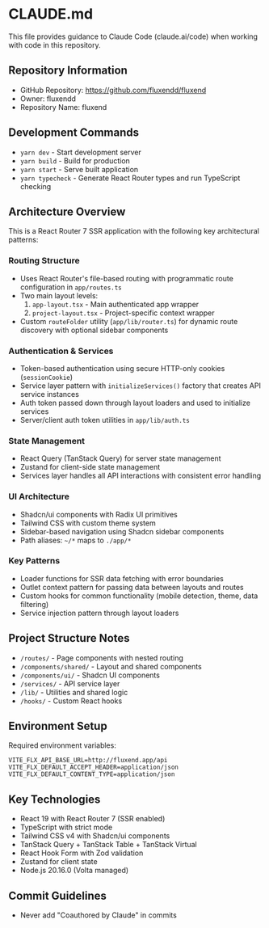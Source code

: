 # CLAUDE.md

This file provides guidance to Claude Code (claude.ai/code) when working with code in this repository.

## Repository Information

- GitHub Repository: https://github.com/fluxendd/fluxend
- Owner: fluxendd
- Repository Name: fluxend

## Development Commands

- `yarn dev` - Start development server
- `yarn build` - Build for production
- `yarn start` - Serve built application  
- `yarn typecheck` - Generate React Router types and run TypeScript checking

## Architecture Overview

This is a React Router 7 SSR application with the following key architectural patterns:

### Routing Structure
- Uses React Router's file-based routing with programmatic route configuration in `app/routes.ts`
- Two main layout levels:
  1. `app-layout.tsx` - Main authenticated app wrapper
  2. `project-layout.tsx` - Project-specific context wrapper
- Custom `routeFolder` utility (`app/lib/router.ts`) for dynamic route discovery with optional sidebar components

### Authentication & Services
- Token-based authentication using secure HTTP-only cookies (`sessionCookie`)
- Service layer pattern with `initializeServices()` factory that creates API service instances
- Auth token passed down through layout loaders and used to initialize services
- Server/client auth token utilities in `app/lib/auth.ts`

### State Management
- React Query (TanStack Query) for server state management
- Zustand for client-side state management
- Services layer handles all API interactions with consistent error handling

### UI Architecture
- Shadcn/ui components with Radix UI primitives
- Tailwind CSS with custom theme system
- Sidebar-based navigation using Shadcn sidebar components
- Path aliases: `~/*` maps to `./app/*`

### Key Patterns
- Loader functions for SSR data fetching with error boundaries
- Outlet context pattern for passing data between layouts and routes
- Custom hooks for common functionality (mobile detection, theme, data filtering)
- Service injection pattern through layout loaders

## Project Structure Notes

- `/routes/` - Page components with nested routing
- `/components/shared/` - Layout and shared components  
- `/components/ui/` - Shadcn UI components
- `/services/` - API service layer
- `/lib/` - Utilities and shared logic
- `/hooks/` - Custom React hooks

## Environment Setup

Required environment variables:
```
VITE_FLX_API_BASE_URL=http://fluxend.app/api
VITE_FLX_DEFAULT_ACCEPT_HEADER=application/json
VITE_FLX_DEFAULT_CONTENT_TYPE=application/json
```

## Key Technologies

- React 19 with React Router 7 (SSR enabled)
- TypeScript with strict mode
- Tailwind CSS v4 with Shadcn/ui components
- TanStack Query + TanStack Table + TanStack Virtual
- React Hook Form with Zod validation
- Zustand for client state
- Node.js 20.16.0 (Volta managed)

## Commit Guidelines

- Never add "Coauthored by Claude" in commits
